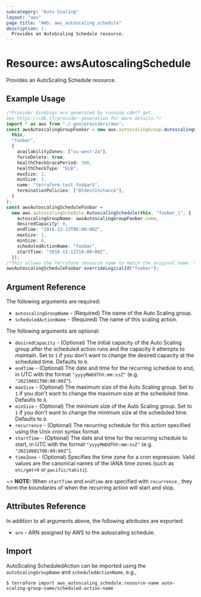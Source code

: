 ```yaml
---
subcategory: "Auto Scaling"
layout: "aws"
page_title: "AWS: aws_autoscaling_schedule"
description: |-
  Provides an AutoScaling Schedule resource.
---
```


# Resource: awsAutoscalingSchedule

Provides an AutoScaling Schedule resource.

## Example Usage

```typescript
/*Provider bindings are generated by running cdktf get.
See https://cdk.tf/provider-generation for more details.*/
import * as aws from "./.gen/providers/aws";
const awsAutoscalingGroupFoobar = new aws.autoscalingGroup.AutoscalingGroup(
  this,
  "foobar",
  {
    availabilityZones: ["us-west-2a"],
    forceDelete: true,
    healthCheckGracePeriod: 300,
    healthCheckType: "ELB",
    maxSize: 1,
    minSize: 1,
    name: "terraform-test-foobar5",
    terminationPolicies: ["OldestInstance"],
  }
);
const awsAutoscalingScheduleFoobar =
  new aws.autoscalingSchedule.AutoscalingSchedule(this, "foobar_1", {
    autoscalingGroupName: awsAutoscalingGroupFoobar.name,
    desiredCapacity: 0,
    endTime: "2016-12-12T06:00:00Z",
    maxSize: 1,
    minSize: 0,
    scheduledActionName: "foobar",
    startTime: "2016-12-11T18:00:00Z",
  });
/*This allows the Terraform resource name to match the original name. You can remove the call if you don't need them to match.*/
awsAutoscalingScheduleFoobar.overrideLogicalId("foobar");

```

## Argument Reference

The following arguments are required:

* `autoscalingGroupName` - (Required) The name of the Auto Scaling group.
* `scheduledActionName` - (Required) The name of this scaling action.

The following arguments are optional:

* `desiredCapacity` - (Optional) The initial capacity of the Auto Scaling group after the scheduled action runs and the capacity it attempts to maintain. Set to `1` if you don't want to change the desired capacity at the scheduled time. Defaults to `0`.
* `endTime` - (Optional) The date and time for the recurring schedule to end, in UTC with the format `"yyyyMmDdThh:mm:ssZ"` (e.g. `"20210601T00:00:00Z"`).
* `maxSize` - (Optional) The maximum size of the Auto Scaling group. Set to `1` if you don't want to change the maximum size at the scheduled time. Defaults to `0`.
* `minSize` - (Optional) The minimum size of the Auto Scaling group. Set to `1` if you don't want to change the minimum size at the scheduled time. Defaults to `0`.
* `recurrence` - (Optional) The recurring schedule for this action specified using the Unix cron syntax format.
* `startTime` - (Optional) The date and time for the recurring schedule to start, in UTC with the format `"yyyyMmDdThh:mm:ssZ"` (e.g. `"20210601T00:00:00Z"`).
* `timeZone` - (Optional)  Specifies the time zone for a cron expression. Valid values are the canonical names of the IANA time zones (such as `etc/gmt+9` or `pacific/tahiti`).

\~> **NOTE:** When `startTime` and `endTime` are specified with `recurrence` , they form the boundaries of when the recurring action will start and stop.

## Attributes Reference

In addition to all arguments above, the following attributes are exported:

* `arn` - ARN assigned by AWS to the autoscaling schedule.

## Import

AutoScaling ScheduledAction can be imported using the `autoScalingGroupName` and `scheduledActionName`, e.g.,

```console
$ terraform import aws_autoscaling_schedule.resource-name auto-scaling-group-name/scheduled-action-name
```
